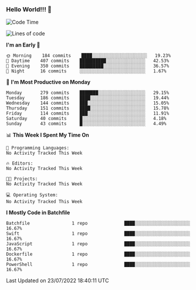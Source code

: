### Hello World!!! 👋

<!--
**kekotek/kekotek** is a ✨ _special_ ✨ repository because its `README.md` (this file) appears on your GitHub profile.

Here are some ideas to get you started:

- 🔭 I’m currently working on ...
- 🌱 I’m currently learning ...
- 👯 I’m looking to collaborate on ...
- 🤔 I’m looking for help with ...
- 💬 Ask me about ...
- 📫 How to reach me: ...
- 😄 Pronouns: ...
- ⚡ Fun fact: ...
-->

<!--START_SECTION:waka-->
![Code Time](http://img.shields.io/badge/Code%20Time-0%20secs-blue)

![Lines of code](https://img.shields.io/badge/From%20Hello%20World%20I%27ve%20Written-19%20Thousand%20lines%20of%20code-blue)

**I'm an Early 🐤** 

```text
🌞 Morning    184 commits    ████░░░░░░░░░░░░░░░░░░░░░   19.23% 
🌆 Daytime    407 commits    ██████████░░░░░░░░░░░░░░░   42.53% 
🌃 Evening    350 commits    █████████░░░░░░░░░░░░░░░░   36.57% 
🌙 Night      16 commits     ░░░░░░░░░░░░░░░░░░░░░░░░░   1.67%

```
📅 **I'm Most Productive on Monday** 

```text
Monday       279 commits    ███████░░░░░░░░░░░░░░░░░░   29.15% 
Tuesday      186 commits    ████░░░░░░░░░░░░░░░░░░░░░   19.44% 
Wednesday    144 commits    ███░░░░░░░░░░░░░░░░░░░░░░   15.05% 
Thursday     151 commits    ████░░░░░░░░░░░░░░░░░░░░░   15.78% 
Friday       114 commits    ███░░░░░░░░░░░░░░░░░░░░░░   11.91% 
Saturday     40 commits     █░░░░░░░░░░░░░░░░░░░░░░░░   4.18% 
Sunday       43 commits     █░░░░░░░░░░░░░░░░░░░░░░░░   4.49%

```


📊 **This Week I Spent My Time On** 

```text
💬 Programming Languages: 
No Activity Tracked This Week

🔥 Editors: 
No Activity Tracked This Week

🐱‍💻 Projects: 
No Activity Tracked This Week

💻 Operating System: 
No Activity Tracked This Week

```

**I Mostly Code in Batchfile** 

```text
Batchfile                1 repo              ████░░░░░░░░░░░░░░░░░░░░░   16.67% 
Swift                    1 repo              ████░░░░░░░░░░░░░░░░░░░░░   16.67% 
JavaScript               1 repo              ████░░░░░░░░░░░░░░░░░░░░░   16.67% 
Dockerfile               1 repo              ████░░░░░░░░░░░░░░░░░░░░░   16.67% 
PowerShell               1 repo              ████░░░░░░░░░░░░░░░░░░░░░   16.67%

```



 Last Updated on 23/07/2022 18:40:11 UTC
<!--END_SECTION:waka-->
